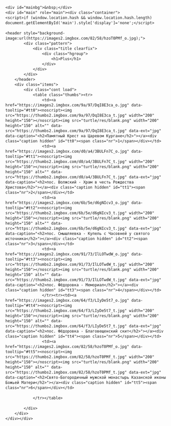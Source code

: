 <!DOCTYPE html>
<html>
<head>
	<title>Plus</title>
<link rel="stylesheet" href="turtle/res/common.css">
	<script src="turtle/res/modernizr-2.6.2.min.js"></script>
	<script src="turtle/res/texts.js"></script>
</head>
<body id="index" class="index folder top-level">

	<div id="mainbg">&nbsp;</div>
	<div id="main" role="main"><div class="container">
	<script>if (window.location.hash && window.location.hash.length) document.getElementById('main').style['display']='none';</script>
		
	<header style="background-image:url(https://images2.imgbox.com/82/58/hzoT0PMf_o.jpg);">
			<div class="pattern">
				<div class="title clearfix">
					<div class="hgroup">
						<h1>Plus</h1>
					</div>
				</div>
			</div>
		</header>
		<div class="items">
			<div class="cont load">
				<table class="thumbs"><tr>
					<td><a href="https://images2.imgbox.com/9a/97/DqI8E3ca_o.jpg" data-tooltip="#tt0"><noscript><img src="https://thumbs2.imgbox.com/9a/97/DqI8E3ca_t.jpg" width="200" height="150"></noscript><img src="turtle/res/blank.png" width="200" height="150" alt="" data-src="https://thumbs2.imgbox.com/9a/97/DqI8E3ca_t.jpg" data-ext="jpg" data-caption="<h2>Памятный Крест на Царевом Кургане</h2>"></a><div class="caption hidden" id="tt0"><span class="nr">1</span></div></td>
					<td><a href="https://images2.imgbox.com/d0/a4/3BULFn7C_o.jpg" data-tooltip="#tt1"><noscript><img src="https://thumbs2.imgbox.com/d0/a4/3BULFn7C_t.jpg" width="200" height="150"></noscript><img src="turtle/res/blank.png" width="200" height="150" alt="" data-src="https://thumbs2.imgbox.com/d0/a4/3BULFn7C_t.jpg" data-ext="jpg" data-caption="<h2>пос. Волжский - Храм в честь Рождества Христова</h2>"></a><div class="caption hidden" id="tt1"><span class="nr">2</span></div></td>
					<td><a href="https://images2.imgbox.com/6b/5e/d6gNIcv3_o.jpg" data-tooltip="#tt2"><noscript><img src="https://thumbs2.imgbox.com/6b/5e/d6gNIcv3_t.jpg" width="200" height="150"></noscript><img src="turtle/res/blank.png" width="200" height="150" alt="" data-src="https://thumbs2.imgbox.com/6b/5e/d6gNIcv3_t.jpg" data-ext="jpg" data-caption="<h2>пос. Смышляевка - Купель с Часовней у святого источника</h2>"></a><div class="caption hidden" id="tt2"><span class="nr">3</span></div></td>
					<td><a href="https://images2.imgbox.com/91/73/IlLOTwdW_o.jpg" data-tooltip="#tt3"><noscript><img src="https://thumbs2.imgbox.com/91/73/IlLOTwdW_t.jpg" width="200" height="150"></noscript><img src="turtle/res/blank.png" width="200" height="150" alt="" data-src="https://thumbs2.imgbox.com/91/73/IlLOTwdW_t.jpg" data-ext="jpg" data-caption="<h2>пос. Фёдоровка - Мемориал</h2>"></a><div class="caption hidden" id="tt3"><span class="nr">4</span></div></td>
					</tr><tr><td><a href="https://images2.imgbox.com/64/f3/LIyDe5t7_o.jpg" data-tooltip="#tt4"><noscript><img src="https://thumbs2.imgbox.com/64/f3/LIyDe5t7_t.jpg" width="200" height="150"></noscript><img src="turtle/res/blank.png" width="200" height="150" alt="" data-src="https://thumbs2.imgbox.com/64/f3/LIyDe5t7_t.jpg" data-ext="jpg" data-caption="<h2>пос. Фёдоровка - Благовещенский скит</h2>"></a><div class="caption hidden" id="tt4"><span class="nr">5</span></div></td>
					<td><a href="https://images2.imgbox.com/82/58/hzoT0PMf_o.jpg" data-tooltip="#tt5"><noscript><img src="https://thumbs2.imgbox.com/82/58/hzoT0PMf_t.jpg" width="200" height="150"></noscript><img src="turtle/res/blank.png" width="200" height="150" alt="" data-src="https://thumbs2.imgbox.com/82/58/hzoT0PMf_t.jpg" data-ext="jpg" data-caption="<h2>Свято-Богородичный мужской монастырь Казанской иконы Божьей Матери</h2>"></a><div class="caption hidden" id="tt5"><span class="nr">6</span></div></td>
				
				</tr></table>
					
			</div>
		</div>
	</div></div>
	
<script src="turtle/res/jquery-1.10.2.min.js"></script>

<script src="turtle/res/skin.min.js"></script>
<script>
	_jaWidgetBarColor='white';
	$(document).ready(function(){			
		var enableKeys=function(){return typeof _jaWidgetFocus==='undefined' || !_jaWidgetFocus;};
		var t=$('#main');
		var i=t.find('.thumbs'),f=t.find('.folders td');
		i.turtle({
			resPath:'res',relPath:'',
			albumName:'Plus',afterLast:'startover',
			licensee:'',thumbHeight:150,
			
			cols:4
		}, {  });
		
		if (!document.touchMode) {
			t.find('.items>.cont').addScroll({focusActive:!0});
		}
		$('.helplink').turtleHelp({index:!0,slide:!0});
		var al=[1,0,1,2];
		if (document.touchMode) $('.shares>a, .search>a, .parent>a').addTooltip({pos:al});
		else { $('.controls>a, .home').addTooltip({pos:al}); $('footer .showhint, .bulkactions .showhint').addTooltip(); }
		

		initMobile();
	});
	if(location.protocol!=='file:') {
	}
	
</script>

</body>
</html>
